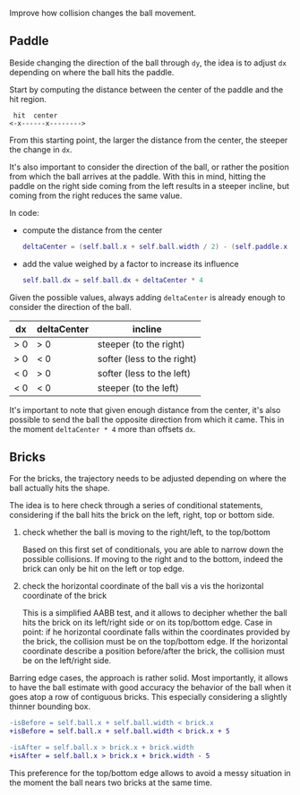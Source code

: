 Improve how collision changes the ball movement.

## Paddle

Beside changing the direction of the ball through `dy`, the idea is to adjust `dx` depending on where the ball hits the paddle.

Start by computing the distance between the center of the paddle and the hit region.

```text
 hit  center
<-x------x-------->
```

From this starting point, the larger the distance from the center, the steeper the change in `dx`.

It's also important to consider the direction of the ball, or rather the position from which the ball arrives at the paddle. With this in mind, hitting the paddle on the right side coming from the left results in a steeper incline, but coming from the right reduces the same value.

In code:

- compute the distance from the center

  ```lua
  deltaCenter = (self.ball.x + self.ball.width / 2) - (self.paddle.x + self.paddle.width / 2)
  ```

- add the value weighed by a factor to increase its influence

  ```lua
  self.ball.dx = self.ball.dx + deltaCenter * 4
  ```

Given the possible values, always adding `deltaCenter` is already enough to consider the direction of the ball.

| dx  | deltaCenter | incline                    |
| --- | ----------- | -------------------------- |
| > 0 | > 0         | steeper (to the right)     |
| > 0 | < 0         | softer (less to the right) |
| < 0 | > 0         | softer (less to the left)  |
| < 0 | < 0         | steeper (to the left)      |

It's important to note that given enough distance from the center, it's also possible to send the ball the opposite direction from which it came. This in the moment `deltaCenter * 4` more than offsets `dx`.

## Bricks

For the bricks, the trajectory needs to be adjusted depending on where the ball actually hits the shape.

The idea is to here check through a series of conditional statements, considering if the ball hits the brick on the left, right, top or bottom side.

1. check whether the ball is moving to the right/left, to the top/bottom

   Based on this first set of conditionals, you are able to narrow down the possible collisions. If moving to the right and to the bottom, indeed the brick can only be hit on the left or top edge.

2. check the horizontal coordinate of the ball vis a vis the horizontal coordinate of the brick

   This is a simplified AABB test, and it allows to decipher whether the ball hits the brick on its left/right side or on its top/bottom edge. Case in point: if he horizontal coordinate falls within the coordinates provided by the brick, the collision must be on the top/bottom edge. If the horizontal coordinate describe a position before/after the brick, the collision must be on the left/right side.

Barring edge cases, the approach is rather solid. Most importantly, it allows to have the ball estimate with good accuracy the behavior of the ball when it goes atop a row of contiguous bricks. This especially considering a slightly thinner bounding box.

```diff
-isBefore = self.ball.x + self.ball.width < brick.x
+isBefore = self.ball.x + self.ball.width < brick.x + 5

-isAfter = self.ball.x > brick.x + brick.width
+isAfter = self.ball.x > brick.x + brick.width - 5
```

This preference for the top/bottom edge allows to avoid a messy situation in the moment the ball nears two bricks at the same time.
